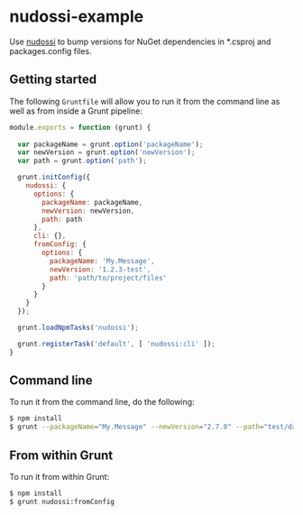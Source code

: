 # nudossi-example

Use [nudossi]() to bump versions for NuGet dependencies in *.csproj and packages.config files.

## Getting started

The following `Gruntfile` will allow you to run it from the command line as well as from inside a Grunt pipeline:

```js
module.exports = function (grunt) {
  
  var packageName = grunt.option('packageName');
  var newVersion = grunt.option('newVersion');
  var path = grunt.option('path');

  grunt.initConfig({
    nudossi: {
      options: {
        packageName: packageName,
        newVersion: newVersion,
        path: path
      },
      cli: {},
      fromConfig: {
        options: {
          packageName: 'My.Message',
          newVersion: '1.2.3-test',
          path: 'path/to/project/files'
        }
      }
    }
  });

  grunt.loadNpmTasks('nudossi');

  grunt.registerTask('default', [ 'nudossi:cli' ]);
}
```

## Command line

To run it from the command line, do the following:

```bash
$ npm install
$ grunt --packageName="My.Message" --newVersion="2.7.0" --path="test/data/destination/"
```

## From within Grunt

To run it from within Grunt:

```bash
$ npm install
$ grunt nudossi:fromConfig
```